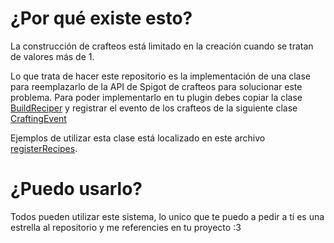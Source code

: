 # ¿Por qué existe esto?

La construcción de crafteos está limitado en la creación cuando se tratan de valores más de 1.

Lo que trata de hacer este repositorio es la implementación de una clase para reemplazarlo de la API de Spigot de crafteos para solucionar este problema. Para poder implementarlo en tu plugin debes copiar la clase [BuildReciper](https://github.com/SantiHSilva/CustomCrafting/blob/master/src/main/java/carrot/dev/customrecipes/Recipes/BuildReciper.java) y registrar el evento de los crafteos de la siguiente clase [CraftingEvent](https://github.com/SantiHSilva/CustomCrafting/blob/master/src/main/java/carrot/dev/customrecipes/CraftingEvent.java)

Ejemplos de utilizar esta clase está localizado en este archivo [registerRecipes](https://github.com/SantiHSilva/CustomCrafting/blob/master/src/main/java/carrot/dev/customrecipes/Recipes/registerRecipes.java).

# ¿Puedo usarlo?

Todos pueden utilizar este sistema, lo unico que te puedo a pedir a tí es una estrella al repositorio y me referencies en tu proyecto :3
